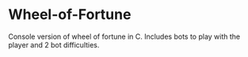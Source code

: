 # Wheel-of-Fortune
Console version of wheel of fortune in C. Includes bots to play with the player and 2 bot difficulties.
